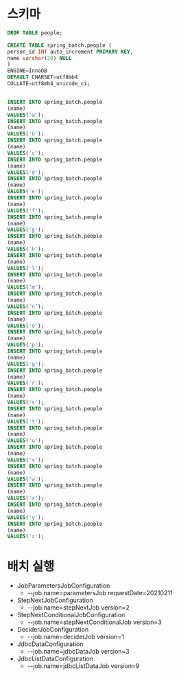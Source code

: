 # 스키마
```sql
DROP TABLE people;

CREATE TABLE spring_batch.people (
person_id INT auto_increment PRIMARY KEY,
name varchar(20) NULL
)
ENGINE=InnoDB
DEFAULT CHARSET=utf8mb4
COLLATE=utf8mb4_unicode_ci;


INSERT INTO spring_batch.people
(name)
VALUES('a');
INSERT INTO spring_batch.people
(name)
VALUES('b');
INSERT INTO spring_batch.people
(name)
VALUES('c');
INSERT INTO spring_batch.people
(name)
VALUES('d');
INSERT INTO spring_batch.people
(name)
VALUES('e');
INSERT INTO spring_batch.people
(name)
VALUES('f');
INSERT INTO spring_batch.people
(name)
VALUES('g');
INSERT INTO spring_batch.people
(name)
VALUES('h');
INSERT INTO spring_batch.people
(name)
VALUES('l');
INSERT INTO spring_batch.people
(name)
VALUES('m');
INSERT INTO spring_batch.people
(name)
VALUES('n');
INSERT INTO spring_batch.people
(name)
VALUES('o');
INSERT INTO spring_batch.people
(name)
VALUES('p');
INSERT INTO spring_batch.people
(name)
VALUES('q');
INSERT INTO spring_batch.people
(name)
VALUES('r');
INSERT INTO spring_batch.people
(name)
VALUES('s');
INSERT INTO spring_batch.people
(name)
VALUES('t');
INSERT INTO spring_batch.people
(name)
VALUES('u');
INSERT INTO spring_batch.people
(name)
VALUES('v');
INSERT INTO spring_batch.people
(name)
VALUES('w');
INSERT INTO spring_batch.people
(name)
VALUES('x');
INSERT INTO spring_batch.people
(name)
VALUES('y');
INSERT INTO spring_batch.people
(name)
VALUES('z');
```



# 배치 실행
- JobParametersJobConfiguration
    - --job.name=parametersJob requestDate=20210211
- StepNextJobConfiguration
    - --job.name=stepNextJob version=2
- StepNextConditionalJobConfiguration
    - --job.name=stepNextConditionalJob version=3
- DeciderJobConfiguration
    - --job.name=deciderJob version=1
- JdbcDataConfiguration
    - --job.name=jdbcDataJob version=3
- JdbcListDataConfiguration
    - --job.name=jdbcListDataJob version=9